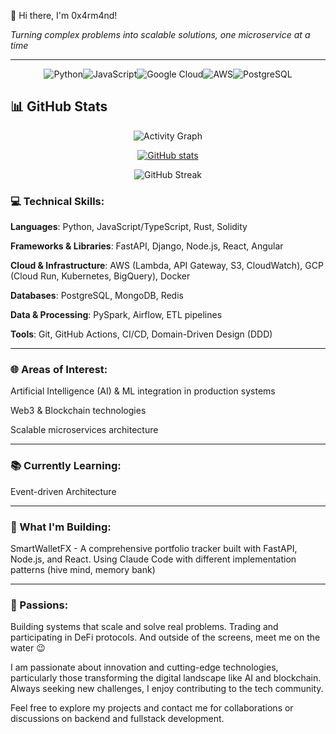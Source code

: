 👋 Hi there, I'm 0x4rm4nd!

*Turning complex problems into scalable solutions, one microservice at a time*

---

<div align="center">

![Python](https://img.shields.io/badge/Python-3776AB?style=for-the-badge&logo=python&logoColor=white)![JavaScript](https://img.shields.io/badge/JavaScript-F7DF1E?style=for-the-badge&logo=javascript&logoColor=black)![Google Cloud](https://img.shields.io/badge/Google%20Cloud-4285F4?style=for-the-badge&logo=google-cloud&logoColor=white)![AWS](https://img.shields.io/badge/AWS-232F3E?style=for-the-badge&logo=amazon-aws&logoColor=white)![PostgreSQL](https://img.shields.io/badge/PostgreSQL-336791?style=for-the-badge&logo=postgresql&logoColor=white)

</div>

## 📊 GitHub Stats

<div align="center">

![Activity Graph](https://github-readme-activity-graph.vercel.app/graph?username=0x5chn0uf&theme=github-compact&days=15)

[![GitHub stats](https://github-readme-stats.vercel.app/api?username=0x5chn0uf)](https://github.com/anuraghazra/github-readme-stats)

![GitHub Streak](https://streak-stats.demolab.com/?user=0x5chn0uf&theme=dark)

</div>

### 💻 Technical Skills:

**Languages**: Python, JavaScript/TypeScript, Rust, Solidity

**Frameworks & Libraries**: FastAPI, Django, Node.js, React, Angular

**Cloud & Infrastructure**: AWS (Lambda, API Gateway, S3, CloudWatch), GCP (Cloud Run, Kubernetes, BigQuery), Docker

**Databases**: PostgreSQL, MongoDB, Redis

**Data & Processing**: PySpark, Airflow, ETL pipelines

**Tools**: Git, GitHub Actions, CI/CD, Domain-Driven Design (DDD)

---

### 🌐 Areas of Interest:

Artificial Intelligence (AI) & ML integration in production systems

Web3 & Blockchain technologies

Scalable microservices architecture

---

### 📚 Currently Learning:

Event-driven Architecture

---

### 🔨 What I'm Building:

SmartWalletFX - A comprehensive portfolio tracker built with FastAPI, Node.js, and React. Using Claude Code with different implementation patterns (hive mind, memory bank)

---

### 🚀 Passions:

Building systems that scale and solve real problems.
Trading and participating in DeFi protocols.
And outside of the screens, meet me on the water 😉

I am passionate about innovation and cutting-edge technologies, particularly those transforming the digital landscape like AI and blockchain. Always seeking new challenges, I enjoy contributing to the tech community.

Feel free to explore my projects and contact me for collaborations or discussions on backend and fullstack development.
